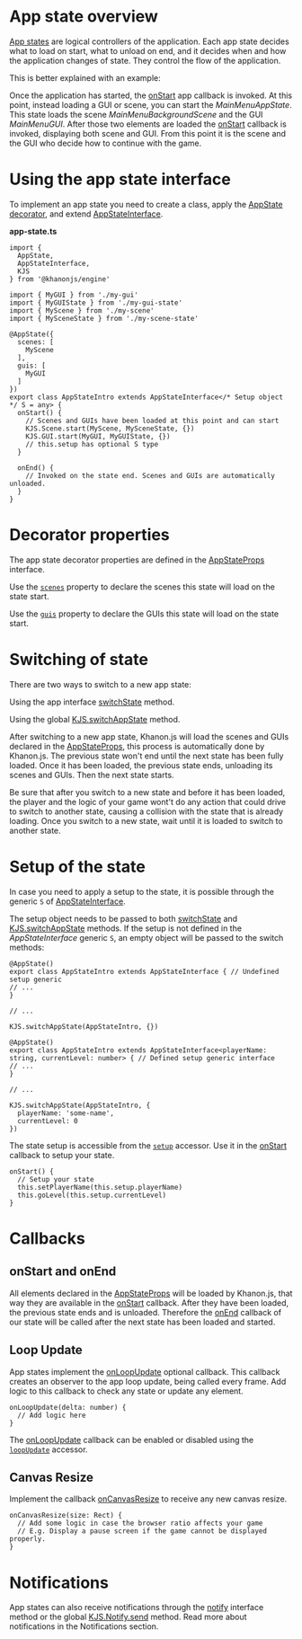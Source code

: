 # App state overview

[App states](https://khanonjs.com/api-docs/modules/decorators_app_app_state.html) are logical controllers of the application. Each app state decides what to load on start, what to unload on end, and it decides when and how the application changes of state. They control the flow of the application.

This is better explained with an example:

Once the application has started, the [onStart](https://khanonjs.com/api-docs/classes/decorators_app.AppInterface.html#onStart) app callback is invoked. At this point, instead loading a GUI or scene, you can start the *MainMenuAppState*. This state loads the scene *MainMenuBackgroundScene* and the GUI *MainMenuGUI*. After those two elements are loaded the [onStart](https://khanonjs.com/api-docs/classes/decorators_app_app_state.AppStateInterface.html#onStart) callback is invoked, displaying both scene and GUI. From this point it is the scene and the GUI who decide how to continue with the game.

# Using the app state interface

To implement an app state you need to create a class, apply the [AppState decorator](https://khanonjs.com/api-docs/functions/decorators_app_app_state.AppState.html), and extend
[AppStateInterface](https://khanonjs.com/api-docs/classes/decorators_app_app_state.AppStateInterface.html).

**app-state.ts**
```
import {
  AppState,
  AppStateInterface,
  KJS
} from '@khanonjs/engine'

import { MyGUI } from './my-gui'
import { MyGUIState } from './my-gui-state'
import { MyScene } from './my-scene'
import { MySceneState } from './my-scene-state'

@AppState({
  scenes: [
    MyScene
  ],
  guis: [
    MyGUI
  ]
})
export class AppStateIntro extends AppStateInterface</* Setup object */ S = any> {
  onStart() {
    // Scenes and GUIs have been loaded at this point and can start
    KJS.Scene.start(MyScene, MySceneState, {})
    KJS.GUI.start(MyGUI, MyGUIState, {})
    // this.setup has optional S type
  }

  onEnd() {
    // Invoked on the state end. Scenes and GUIs are automatically unloaded.
  }
}
```

# Decorator properties

The app state decorator properties are defined in the [AppStateProps](https://khanonjs.com/api-docs/interfaces/decorators_app_app_state.AppStateProps.html) interface.

Use the [`scenes`](https://khanonjs.com/api-docs/interfaces/decorators_app_app_state.AppStateProps.html#scenes) property to declare the scenes this state will load on the state start.

Use the [`guis`](https://khanonjs.com/api-docs/interfaces/decorators_app_app_state.AppStateProps.html#guis) property to declare the GUIs this state will load on the state start.

# Switching of state

There are two ways to switch to a new app state:

Using the app interface [switchState](https://khanonjs.com/api-docs/classes/decorators_app.AppInterface.html#switchState) method.

Using the global [KJS.switchAppState](https://khanonjs.com/api-docs/functions/kjs.KJS.switchAppState.html) method.

After switching to a new app state, Khanon.js will load the scenes and GUIs declared in the [AppStateProps](https://khanonjs.com/api-docs/interfaces/decorators_app_app_state.AppStateProps.html), this process is automatically done by Khanon.js. The previous state won't end until the next state has been fully loaded. Once it has been loaded, the previous state ends, unloading its scenes and GUIs. Then the next state starts.

Be sure that after you switch to a new state and before it has been loaded, the player and the logic of your game wont't do any action that could drive to switch to another state, causing a collision with the state that is already loading. Once you switch to a new state, wait until it is loaded to switch to another state.

# Setup of the state

In case you need to apply a setup to the state, it is possible through the generic `S` of [AppStateInterface](https://khanonjs.com/api-docs/classes/decorators_app_app_state.AppStateInterface.html).

The setup object needs to be passed to both [switchState](https://khanonjs.com/api-docs/classes/decorators_app.AppInterface.html#switchState) and [KJS.switchAppState](https://khanonjs.com/api-docs/functions/kjs.KJS.switchAppState.html) methods. If the setup is not defined in the *AppStateInterface* generic `S`, an empty object will be passed to the switch methods:
```
@AppState()
export class AppStateIntro extends AppStateInterface { // Undefined setup generic
// ...
}

// ...

KJS.switchAppState(AppStateIntro, {})
```
```
@AppState()
export class AppStateIntro extends AppStateInterface<playerName: string, currentLevel: number> { // Defined setup generic interface
// ...
}

// ...

KJS.switchAppState(AppStateIntro, {
  playerName: 'some-name',
  currentLevel: 0
})
```

The state setup is accessible from the [`setup`](https://khanonjs.com/api-docs/classes/decorators_app_app_state.AppStateInterface.html#setup) accessor. Use it in the [onStart](https://khanonjs.com/api-docs/classes/decorators_app_app_state.AppStateInterface.html#onStart) callback to setup your state.

```
onStart() {
  // Setup your state
  this.setPlayerName(this.setup.playerName)
  this.goLevel(this.setup.currentLevel)
}
```

# Callbacks

onStart and onEnd
-----------------

All elements declared in the [AppStateProps](https://khanonjs.com/api-docs/interfaces/decorators_app_app_state.AppStateProps.html) will be loaded by Khanon.js, that way they are available in the [onStart](https://khanonjs.com/api-docs/classes/decorators_app_app_state.AppStateInterface.html#onStart) callback. After they have been loaded, the previous state ends and is unloaded. Therefore the [onEnd](https://khanonjs.com/api-docs/classes/decorators_app_app_state.AppStateInterface.html#onEnd) callback of our state will be called after the next state has been loaded and started.

## Loop Update

App states implement the [onLoopUpdate](https://khanonjs.com/api-docs/classes/decorators_app_app_state.AppStateInterface.html#onLoopUpdate) optional callback. This callback creates an observer to the app loop update, being called every frame. Add logic to this callback to check any state or update any element.
```
onLoopUpdate(delta: number) {
  // Add logic here
}
```

The [onLoopUpdate](https://khanonjs.com/api-docs/classes/decorators_app_app_state.AppStateInterface.html#onLoopUpdate) callback can be enabled or disabled using the [`loopUpdate`](https://khanonjs.com/api-docs/classes/decorators_app_app_state.AppStateInterface.html#loopUpdate) accessor.

## Canvas Resize

Implement the callback [onCanvasResize](https://khanonjs.com/api-docs/classes/decorators_app_app_state.AppStateInterface.html#onCanvasResize) to receive any new canvas resize.
```
onCanvasResize(size: Rect) {
  // Add some logic in case the browser ratio affects your game
  // E.g. Display a pause screen if the game cannot be displayed properly.
}
```

# Notifications

App states can also receive notifications through the [notify](https://khanonjs.com/api-docs/classes/decorators_app_app_state.AppStateInterface.html#notify) interface method  or the global [KJS.Notify.send](https://khanonjs.com/api-docs/functions/kjs.KJS.Notify.send.html) method. Read more about notifications in the Notifications section.